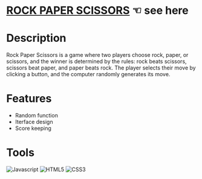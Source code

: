 # [ROCK PAPER SCISSORS](https://guavalines.github.io/Rock_Paper_Scissors/) ☜ see here

# Description
Rock Paper Scissors is a game where two players choose rock, paper, or scissors, and the winner is determined by the rules: rock beats scissors, scissors beat paper, and paper beats rock. The player selects their move by clicking a button, and the computer randomly generates its move.

# Features
- Random function
- Iterface design
- Score keeping

# Tools
![Javascript](https://img.shields.io/badge/JavaScript-323330?style=for-the-badge&logo=javascript&logoColor=F7DF1E)
![HTML5](https://img.shields.io/badge/HTML5-E34F26?style=for-the-badge&logo=html5&logoColor=white)
![CSS3](https://img.shields.io/badge/CSS3-1572B6?style=for-the-badge&logo=css3&logoColor=white)
